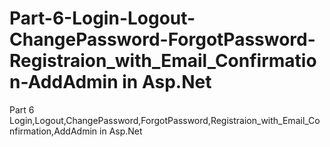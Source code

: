 # Part-6-Login-Logout-ChangePassword-ForgotPassword-Registraion_with_Email_Confirmation-AddAdmin in Asp.Net
Part 6 Login,Logout,ChangePassword,ForgotPassword,Registraion_with_Email_Confirmation,AddAdmin in Asp.Net
